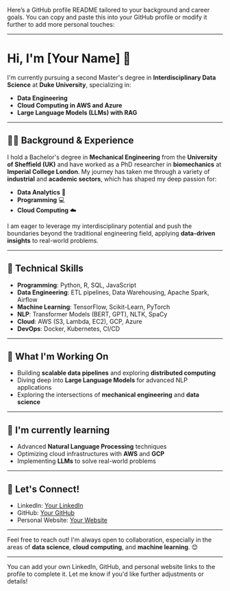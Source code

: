 Here’s a GitHub profile README tailored to your background and career goals. You can copy and paste this into your GitHub profile or modify it further to add more personal touches:

---

# Hi, I'm [Your Name] 👋

I'm currently pursuing a second Master's degree in **Interdisciplinary Data Science** at **Duke University**, specializing in:

- **Data Engineering**
- **Cloud Computing in AWS and Azure**
- **Large Language Models (LLMs) with RAG**

---

## 👨‍🔬 Background & Experience

I hold a Bachelor's degree in **Mechanical Engineering** from the **University of Sheffield (UK)** and have worked as a PhD researcher in **biomechanics** at **Imperial College London**. My journey has taken me through a variety of **industrial** and **academic sectors**, which has shaped my deep passion for:

- **Data Analytics** 🧠
- **Programming** 💻
- **Cloud Computing** ☁️

I am eager to leverage my interdisciplinary potential and push the boundaries beyond the traditional engineering field, applying **data-driven insights** to real-world problems.

---

## 🔧 Technical Skills

- **Programming**: Python, R, SQL, JavaScript
- **Data Engineering**: ETL pipelines, Data Warehousing, Apache Spark, Airflow
- **Machine Learning**: TensorFlow, Scikit-Learn, PyTorch
- **NLP**: Transformer Models (BERT, GPT), NLTK, SpaCy
- **Cloud**: AWS (S3, Lambda, EC2), GCP, Azure
- **DevOps**: Docker, Kubernetes, CI/CD

---

## 🚀 What I'm Working On

- Building **scalable data pipelines** and exploring **distributed computing**
- Diving deep into **Large Language Models** for advanced NLP applications
- Exploring the intersections of **mechanical engineering** and **data science**

---

## 🌱 I'm currently learning

- Advanced **Natural Language Processing** techniques
- Optimizing cloud infrastructures with **AWS** and **GCP**
- Implementing **LLMs** to solve real-world problems

---

## 🤝 Let's Connect!

- LinkedIn: [Your LinkedIn]([https://www.linkedin.com/](https://www.linkedin.com/in/bobzhang26/))
- GitHub: [Your GitHub](https://github.com/BobZhang26)
- Personal Website: [Your Website](https://yourwebsite.com)

---

Feel free to reach out! I'm always open to collaboration, especially in the areas of **data science**, **cloud computing**, and **machine learning**. 😊

---

You can add your own LinkedIn, GitHub, and personal website links to the profile to complete it. Let me know if you'd like further adjustments or details!

<!---
BobZhang26/BobZhang26 is a ✨ special ✨ repository because its `README.md` (this file) appears on your GitHub profile.
You can click the Preview link to take a look at your changes.
--->
